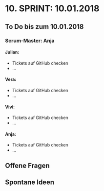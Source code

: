 # 10. SPRINT: 10.01.2018
## To Do bis zum 10.01.2018
### Scrum-Master: Anja

#### Julian:
* Tickets auf GitHub checken
* ...

#### Vera:
* Tickets auf GitHub checken
* ...

#### Vivi:
* Tickets auf GitHub checken
* ...

#### Anja:
* Tickets auf GitHub checken
* ...


## Offene Fragen

## Spontane Ideen